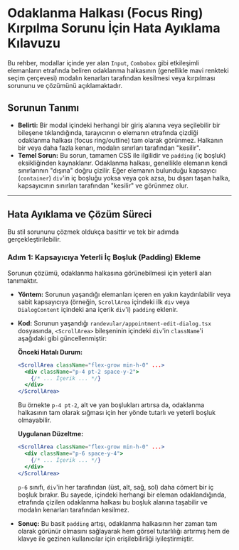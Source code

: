 # Odaklanma Halkası (Focus Ring) Kırpılma Sorunu İçin Hata Ayıklama Kılavuzu

Bu rehber, modallar içinde yer alan `Input`, `Combobox` gibi etkileşimli elemanların etrafında beliren odaklanma halkasının (genellikle mavi renkteki seçim çerçevesi) modalın kenarları tarafından kesilmesi veya kırpılması sorununu ve çözümünü açıklamaktadır.

## Sorunun Tanımı

*   **Belirti:** Bir modal içindeki herhangi bir giriş alanına veya seçilebilir bir bileşene tıklandığında, tarayıcının o elemanın etrafında çizdiği odaklanma halkası (focus ring/outline) tam olarak görünmez. Halkanın bir veya daha fazla kenarı, modalın sınırları tarafından "kesilir".
*   **Temel Sorun:** Bu sorun, tamamen CSS ile ilgilidir ve `padding` (iç boşluk) eksikliğinden kaynaklanır. Odaklanma halkası, genellikle elemanın kendi sınırlarının "dışına" doğru çizilir. Eğer elemanın bulunduğu kapsayıcı (`container`) `div`'in iç boşluğu yoksa veya çok azsa, bu dışarı taşan halka, kapsayıcının sınırları tarafından "kesilir" ve görünmez olur.

---

## Hata Ayıklama ve Çözüm Süreci

Bu stil sorununu çözmek oldukça basittir ve tek bir adımda gerçekleştirilebilir.

### Adım 1: Kapsayıcıya Yeterli İç Boşluk (Padding) Ekleme

Sorunun çözümü, odaklanma halkasına görünebilmesi için yeterli alan tanımaktır.

*   **Yöntem:** Sorunun yaşandığı elemanları içeren en yakın kaydırılabilir veya sabit kapsayıcıya (örneğin, `ScrollArea` içindeki ilk `div` veya `DialogContent` içindeki ana içerik `div`'i) `padding` eklenir.
*   **Kod:** Sorunun yaşandığı `randevular/appointment-edit-dialog.tsx` dosyasında, `<ScrollArea>` bileşeninin içindeki `div`'in `className`'i aşağıdaki gibi güncellenmiştir:

    **Önceki Hatalı Durum:**
    ```jsx
    <ScrollArea className="flex-grow min-h-0" ...>
      <div className="p-4 pt-2 space-y-2">
        {/* ... İçerik ... */}
      </div>
    </ScrollArea>
    ```
    Bu örnekte `p-4 pt-2`, alt ve yan boşlukları artırsa da, odaklanma halkasının tam olarak sığması için her yönde tutarlı ve yeterli boşluk olmayabilir.

    **Uygulanan Düzeltme:**
    ```jsx
    <ScrollArea className="flex-grow min-h-0" ...>
      <div className="p-6 space-y-4"> 
        {/* ... İçerik ... */}
      </div>
    </ScrollArea>
    ```
    `p-6` sınıfı, `div`'in her tarafından (üst, alt, sağ, sol) daha cömert bir iç boşluk bırakır. Bu sayede, içindeki herhangi bir eleman odaklandığında, etrafında çizilen odaklanma halkası bu boşluk alanına taşabilir ve modalın kenarları tarafından kesilmez.
*   **Sonuç:** Bu basit `padding` artışı, odaklanma halkasının her zaman tam olarak görünür olmasını sağlayarak hem görsel tutarlılığı artırmış hem de klavye ile gezinen kullanıcılar için erişilebilirliği iyileştirmiştir.
